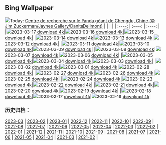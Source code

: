 ## Bing Wallpaper
![](https://global.bing.com/th?id=OHR.ChengduPanda_FR-CA3300027296_UHD.jpg&w=1000)Today: [Centre de recherche sur le Panda géant de Chengdu, Chine (© Jim Zuckerman/Jaynes Gallery/DanitaDelimont)](https://global.bing.com/th?id=OHR.ChengduPanda_FR-CA3300027296_UHD.jpg)
|      |      |      |
| :----: | :----: | :----: |
|![](https://global.bing.com/th?id=OHR.ChengduPanda_FR-CA3300027296_UHD.jpg&pid=hp&w=384&h=216&rs=1&c=4)2023-03-17 [download 4k](https://global.bing.com/th?id=OHR.ChengduPanda_FR-CA3300027296_UHD.jpg)|![](https://global.bing.com/th?id=OHR.AgueroSpain_FR-CA2632431961_UHD.jpg&pid=hp&w=384&h=216&rs=1&c=4)2023-03-16 [download 4k](https://global.bing.com/th?id=OHR.AgueroSpain_FR-CA2632431961_UHD.jpg)|![](https://global.bing.com/th?id=OHR.CyprusMaze_FR-CA2743924263_UHD.jpg&pid=hp&w=384&h=216&rs=1&c=4)2023-03-15 [download 4k](https://global.bing.com/th?id=OHR.CyprusMaze_FR-CA2743924263_UHD.jpg)|
|![](https://global.bing.com/th?id=OHR.CommonwealthDay_FR-CA2539705742_UHD.jpg&pid=hp&w=384&h=216&rs=1&c=4)2023-03-14 [download 4k](https://global.bing.com/th?id=OHR.CommonwealthDay_FR-CA2539705742_UHD.jpg)|![](https://global.bing.com/th?id=OHR.TheaterRomania_FR-CA2296762347_UHD.jpg&pid=hp&w=384&h=216&rs=1&c=4)2023-03-13 [download 4k](https://global.bing.com/th?id=OHR.TheaterRomania_FR-CA2296762347_UHD.jpg)|![](https://global.bing.com/th?id=OHR.LongWharf_FR-CA2121385654_UHD.jpg&pid=hp&w=384&h=216&rs=1&c=4)2023-03-12 [download 4k](https://global.bing.com/th?id=OHR.LongWharf_FR-CA2121385654_UHD.jpg)|
|![](https://global.bing.com/th?id=OHR.EdaleValley_FR-CA2006799799_UHD.jpg&pid=hp&w=384&h=216&rs=1&c=4)2023-03-11 [download 4k](https://global.bing.com/th?id=OHR.EdaleValley_FR-CA2006799799_UHD.jpg)|![](https://global.bing.com/th?id=OHR.WaimeaRainbow_FR-CA4817200543_UHD.jpg&pid=hp&w=384&h=216&rs=1&c=4)2023-03-10 [download 4k](https://global.bing.com/th?id=OHR.WaimeaRainbow_FR-CA4817200543_UHD.jpg)|![](https://global.bing.com/th?id=OHR.IntlWomensDayChange_FR-CA4461120605_UHD.jpg&pid=hp&w=384&h=216&rs=1&c=4)2023-03-09 [download 4k](https://global.bing.com/th?id=OHR.IntlWomensDayChange_FR-CA4461120605_UHD.jpg)|
|![](https://global.bing.com/th?id=OHR.ValleyForge_FR-CA2747000916_UHD.jpg&pid=hp&w=384&h=216&rs=1&c=4)2023-03-08 [download 4k](https://global.bing.com/th?id=OHR.ValleyForge_FR-CA2747000916_UHD.jpg)|![](https://global.bing.com/th?id=OHR.IcelandHorses_FR-CA3683523547_UHD.jpg&pid=hp&w=384&h=216&rs=1&c=4)2023-03-07 [download 4k](https://global.bing.com/th?id=OHR.IcelandHorses_FR-CA3683523547_UHD.jpg)|![](https://global.bing.com/th?id=OHR.BarnOwlWinter_FR-CA2557954798_UHD.jpg&pid=hp&w=384&h=216&rs=1&c=4)2023-03-06 [download 4k](https://global.bing.com/th?id=OHR.BarnOwlWinter_FR-CA2557954798_UHD.jpg)|
|![](https://global.bing.com/th?id=OHR.PicoVolcano_FR-CA2202227374_UHD.jpg&pid=hp&w=384&h=216&rs=1&c=4)2023-03-05 [download 4k](https://global.bing.com/th?id=OHR.PicoVolcano_FR-CA2202227374_UHD.jpg)|![](https://global.bing.com/th?id=OHR.OrcaNorway_FR-CA1942018184_UHD.jpg&pid=hp&w=384&h=216&rs=1&c=4)2023-03-04 [download 4k](https://global.bing.com/th?id=OHR.OrcaNorway_FR-CA1942018184_UHD.jpg)|![](https://global.bing.com/th?id=OHR.NegratinSpain_FR-CA1387071804_UHD.jpg&pid=hp&w=384&h=216&rs=1&c=4)2023-03-03 [download 4k](https://global.bing.com/th?id=OHR.NegratinSpain_FR-CA1387071804_UHD.jpg)|
|![](https://global.bing.com/th?id=OHR.BridalVeilFalls_FR-CA0161127598_UHD.jpg&pid=hp&w=384&h=216&rs=1&c=4)2023-03-02 [download 4k](https://global.bing.com/th?id=OHR.BridalVeilFalls_FR-CA0161127598_UHD.jpg)|![](https://global.bing.com/th?id=OHR.AtraniAmalfi_FR-CA9061853835_UHD.jpg&pid=hp&w=384&h=216&rs=1&c=4)2023-03-01 [download 4k](https://global.bing.com/th?id=OHR.AtraniAmalfi_FR-CA9061853835_UHD.jpg)|![](https://global.bing.com/th?id=OHR.PolarBearFrost_FR-CA8461034075_UHD.jpg&pid=hp&w=384&h=216&rs=1&c=4)2023-02-28 [download 4k](https://global.bing.com/th?id=OHR.PolarBearFrost_FR-CA8461034075_UHD.jpg)|
|![](https://global.bing.com/th?id=OHR.CanopyPeru_FR-CA7530382241_UHD.jpg&pid=hp&w=384&h=216&rs=1&c=4)2023-02-27 [download 4k](https://global.bing.com/th?id=OHR.CanopyPeru_FR-CA7530382241_UHD.jpg)|![](https://global.bing.com/th?id=OHR.BryceAnniv_FR-CA7258676675_UHD.jpg&pid=hp&w=384&h=216&rs=1&c=4)2023-02-26 [download 4k](https://global.bing.com/th?id=OHR.BryceAnniv_FR-CA7258676675_UHD.jpg)|![](https://global.bing.com/th?id=OHR.RichmondParkDuck_FR-CA6852086037_UHD.jpg&pid=hp&w=384&h=216&rs=1&c=4)2023-02-25 [download 4k](https://global.bing.com/th?id=OHR.RichmondParkDuck_FR-CA6852086037_UHD.jpg)|
|![](https://global.bing.com/th?id=OHR.ParisWinter_FR-CA1101744000_UHD.jpg&pid=hp&w=384&h=216&rs=1&c=4)2023-02-24 [download 4k](https://global.bing.com/th?id=OHR.ParisWinter_FR-CA1101744000_UHD.jpg)|![](https://global.bing.com/th?id=OHR.FosterCoveredBridge_FR-CA3683040080_UHD.jpg&pid=hp&w=384&h=216&rs=1&c=4)2023-02-23 [download 4k](https://global.bing.com/th?id=OHR.FosterCoveredBridge_FR-CA3683040080_UHD.jpg)|![](https://global.bing.com/th?id=OHR.MardiGrasNOLA_FR-CA1284664706_UHD.jpg&pid=hp&w=384&h=216&rs=1&c=4)2023-02-22 [download 4k](https://global.bing.com/th?id=OHR.MardiGrasNOLA_FR-CA1284664706_UHD.jpg)|
|![](https://global.bing.com/th?id=OHR.GB25Anni_FR-CA4423026548_UHD.jpg&pid=hp&w=384&h=216&rs=1&c=4)2023-02-21 [download 4k](https://global.bing.com/th?id=OHR.GB25Anni_FR-CA4423026548_UHD.jpg)|![](https://global.bing.com/th?id=OHR.MauiWhale_FR-CA1414904810_UHD.jpg&pid=hp&w=384&h=216&rs=1&c=4)2023-02-20 [download 4k](https://global.bing.com/th?id=OHR.MauiWhale_FR-CA1414904810_UHD.jpg)|![](https://global.bing.com/th?id=OHR.EbenIceCave_FR-CA1548006725_UHD.jpg&pid=hp&w=384&h=216&rs=1&c=4)2023-02-19 [download 4k](https://global.bing.com/th?id=OHR.EbenIceCave_FR-CA1548006725_UHD.jpg)|
|![](https://global.bing.com/th?id=OHR.Itaimbezinho_FR-CA7114230171_UHD.jpg&pid=hp&w=384&h=216&rs=1&c=4)2023-02-18 [download 4k](https://global.bing.com/th?id=OHR.Itaimbezinho_FR-CA7114230171_UHD.jpg)|![](https://global.bing.com/th?id=OHR.FireFallYosemite_FR-CA1657083384_UHD.jpg&pid=hp&w=384&h=216&rs=1&c=4)2023-02-17 [download 4k](https://global.bing.com/th?id=OHR.FireFallYosemite_FR-CA1657083384_UHD.jpg)|![](https://global.bing.com/th?id=OHR.HippoDayChobe_FR-CA1773539093_UHD.jpg&pid=hp&w=384&h=216&rs=1&c=4)2023-02-16 [download 4k](https://global.bing.com/th?id=OHR.HippoDayChobe_FR-CA1773539093_UHD.jpg)|

### 历史归档：
[2023-03](https://github.com/niumoo/bing-wallpaper/tree/main/picture/2023-03/) | [2023-02](https://github.com/niumoo/bing-wallpaper/tree/main/picture/2023-02/) | [2023-01](https://github.com/niumoo/bing-wallpaper/tree/main/picture/2023-01/) | [2022-12](https://github.com/niumoo/bing-wallpaper/tree/main/picture/2022-12/) | [2022-11](https://github.com/niumoo/bing-wallpaper/tree/main/picture/2022-11/) | [2022-10](https://github.com/niumoo/bing-wallpaper/tree/main/picture/2022-10/) | [2022-09](https://github.com/niumoo/bing-wallpaper/tree/main/picture/2022-09/) | [2022-08](https://github.com/niumoo/bing-wallpaper/tree/main/picture/2022-08/) | 
[2022-07](https://github.com/niumoo/bing-wallpaper/tree/main/picture/2022-07/) | [2022-06](https://github.com/niumoo/bing-wallpaper/tree/main/picture/2022-06/) | [2022-05](https://github.com/niumoo/bing-wallpaper/tree/main/picture/2022-05/) | [2022-04](https://github.com/niumoo/bing-wallpaper/tree/main/picture/2022-04/) | [2022-03](https://github.com/niumoo/bing-wallpaper/tree/main/picture/2022-03/) | [2022-02](https://github.com/niumoo/bing-wallpaper/tree/main/picture/2022-02/) | [2022-01](https://github.com/niumoo/bing-wallpaper/tree/main/picture/2022-01/) | [2021-12](https://github.com/niumoo/bing-wallpaper/tree/main/picture/2021-12/) | 
[2021-11](https://github.com/niumoo/bing-wallpaper/tree/main/picture/2021-11/) | [2021-10](https://github.com/niumoo/bing-wallpaper/tree/main/picture/2021-10/) | [2021-09](https://github.com/niumoo/bing-wallpaper/tree/main/picture/2021-09/) | [2021-08](https://github.com/niumoo/bing-wallpaper/tree/main/picture/2021-08/) | [2021-07](https://github.com/niumoo/bing-wallpaper/tree/main/picture/2021-07/) | [2021-06](https://github.com/niumoo/bing-wallpaper/tree/main/picture/2021-06/) | [2021-05](https://github.com/niumoo/bing-wallpaper/tree/main/picture/2021-05/) | [2021-04](https://github.com/niumoo/bing-wallpaper/tree/main/picture/2021-04/) | 
[2021-03](https://github.com/niumoo/bing-wallpaper/tree/main/picture/2021-03/) | [2021-02](https://github.com/niumoo/bing-wallpaper/tree/main/picture/2021-02/) | 